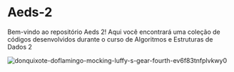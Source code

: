 # Aeds-2
Bem-vindo ao repositório Aeds 2! Aqui você encontrará uma coleção de códigos desenvolvidos durante o curso de Algoritmos e Estruturas de Dados 2

![donquixote-doflamingo-mocking-luffy-s-gear-fourth-ev6f83tnfplvkwy0](https://github.com/GabrielHenrique20/Aeds-2/assets/103072636/82fb1321-5271-4f3d-8c72-3a844d66b3c2)

